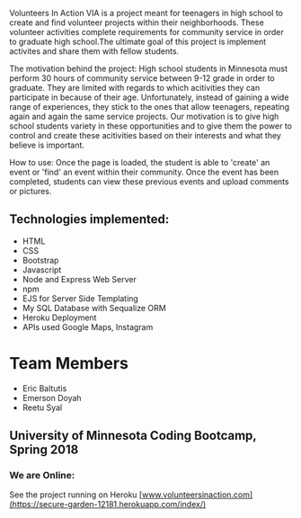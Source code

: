 Volunteers In Action
VIA is a project meant for teenagers in high school to create and find volunteer projects within their neighborhoods. These volunteer activities complete requirements for community service in order to graduate high school.The ultimate goal of this project is implement activites and share them with fellow students. 

The motivation behind the project:
High school students in Minnesota must perform 30 hours of community service between 9-12 grade in order to graduate. They are limited with regards to which acitivities they can participate in because of their age. Unfortunately, instead of gaining a wide range of experiences, they stick to the ones that allow teenagers, repeating again and again the same service projects. Our motivation is to give high school students variety in these opportunities and to give them the power to control and create these acitivities based on their interests and what they believe is important. 

How to use:
Once the page is loaded, the student is able to 'create' an event or 'find' an event within their community. Once the event has been completed, students can view these previous events and upload comments or pictures.

## Technologies implemented:
* HTML
* CSS
* Bootstrap
* Javascript
* Node and Express Web Server
* npm 
* EJS for Server Side Templating
* My SQL Database with Sequalize ORM
* Heroku Deployment
* APIs used Google Maps, Instagram

# Team Members
* Eric Baltutis
* Emerson Doyah
* Reetu Syal
## University of Minnesota Coding Bootcamp, Spring 2018

### We are Online:
See the project running on Heroku
[www.volunteersinaction.com](https://secure-garden-12181.herokuapp.com/index/)